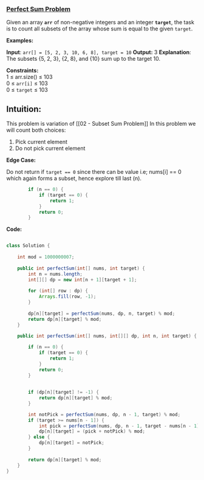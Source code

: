 ### [Perfect Sum Problem](https://www.geeksforgeeks.org/problems/perfect-sum-problem5633/1)

Given an array **`arr`** of non-negative integers and an integer **`target`**, the task is to count all subsets of the array whose sum is equal to the given `target`.

**Examples:**

**Input**: `arr[] = [5, 2, 3, 10, 6, 8], target = 10`
**Output:** 3
**Explanation**: The subsets {5, 2, 3}, {2, 8}, and {10} sum up to the target 10.

**Constraints:**  
1 ≤ arr.size() ≤ 103  
0 ≤ `arr[i]` ≤ 103  
0 ≤ `target` ≤ 103

## Intuition:

This problem is variation of [[02 - Subset Sum Problem]]
In this problem we will count both choices:
1. Pick current element
2. Do not pick current element

**Edge Case:**

Do not return if `target == 0` since there can be value i.e; nums[i] == 0 which again forms a subset, hence explore till last (n).

```java
        if (n == 0) {
            if (target == 0) {
                return 1;
            }
            return 0;
        }
```


**Code:**

```java

class Solution {
    
    int mod = 1000000007;
    
    public int perfectSum(int[] nums, int target) {
        int n = nums.length;
        int[][] dp = new int[n + 1][target + 1];
        
        for (int[] row : dp) {
            Arrays.fill(row, -1);
        }
        
        dp[n][target] = perfectSum(nums, dp, n, target) % mod;
        return dp[n][target] % mod;
    }
    
    public int perfectSum(int[] nums, int[][] dp, int n, int target) {

        if (n == 0) {
            if (target == 0) {
                return 1;
            }
            return 0;
        }
        
        
        if (dp[n][target] != -1) {
            return dp[n][target] % mod;
        }

		int notPick = perfectSum(nums, dp, n - 1, target) % mod;
        if (target >= nums[n - 1]) {
	        int pick = perfectSum(nums, dp, n - 1, target - nums[n - 1]) % mod;
            dp[n][target] = (pick + notPick) % mod;
        } else {
            dp[n][target] = notPick;
        }
        
        return dp[n][target] % mod;
    }
}

```

